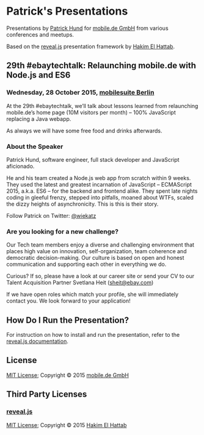 # Patrick's Presentations

Presentations by [Patrick Hund](https://github.com/pahund/) for [mobile.de GmbH](https://github.com/mobile-de) from various conferences and meetups.

Based on the [reveal.js](https://github.com/hakimel/reveal.js) presentation framework by [Hakim El Hattab](http://hakim.se/).

## 29th #ebaytechtalk: Relaunching mobile.de with Node.js and ES6

### Wednesday, 28 October 2015, [mobilesuite Berlin](http://www2.mobilesuite.de/)

At the 29th #ebaytechtalk, we’ll talk about lessons learned from relaunching mobile.de’s home page (10M visitors per month) – 100% JavaScript replacing a Java webapp.

As always we will have some free food and drinks afterwards.

### About the Speaker

Patrick Hund, software engineer, full stack developer and JavaScript aficionado. 

He and his team created a Node.js web app from scratch within 9 weeks. They used the latest and greatest incarnation of JavaScript – ECMAScript 2015, a.k.a. ES6 – for the backend and frontend alike. They spent late nights coding in gleeful frenzy, stepped into pitfalls, moaned about WTFs, scaled the dizzy heights of asynchronicity. This is this is their story.

Follow Patrick on Twitter: [@wiekatz](https://twitter.com/wiekatz)

### Are you looking for a new challenge?

Our Tech team members enjoy a diverse and challenging environment that places high value on innovation, self-organization, team coherence and democratic decision-making. Our culture is based on open and honest communication and supporting each other in everything we do. 

Curious? If so, please have a look at our career site or send your CV to our Talent Acquisition Partner Svetlana Heit ([sheit@ebay.com](mailto:sheit@ebay.com))

If we have open roles which match your profile, she will immediately contact you. We look forward to your application!

## How Do I Run the Presentation?

For instruction on how to install and run the presentation, refer to the [reveal.js documentation](https://github.com/hakimel/reveal.js#installation).

## License

[MIT License](LICENSE); Copyright &copy; 2015 [mobile.de GmbH](https://github.com/mobile-de)

## Third Party Licenses

### [reveal.js](https://github.com/hakimel/reveal.js)

[MIT License](https://github.com/hakimel/reveal.js/blob/master/LICENSE); Copyright &copy; 2015 [Hakim El Hattab](http://hakim.se/)
